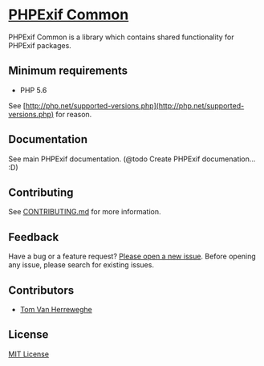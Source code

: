# [PHPExif Common](http://github.com/PHPExif/php-exif-common) 

PHPExif Common is a library which contains shared functionality for PHPExif packages.

## Minimum requirements

* PHP 5.6

See [http://php.net/supported-versions.php](http://php.net/supported-versions.php) for reason.

## Documentation

See main PHPExif documentation. (@todo Create PHPExif documenation... :D)

## Contributing

See [CONTRIBUTING.md](CONTRIBUTING.md) for more information.

## Feedback

Have a bug or a feature request? [Please open a new issue](https://github.com/PHPExif/php-exif-common/issues). Before opening any issue, please search for existing issues.

## Contributors

* [Tom Van Herreweghe](http://github.com/Miljar)

## License

[MIT License](http://github.com/PHPExif/php-exif-common/blob/master/LICENSE)
